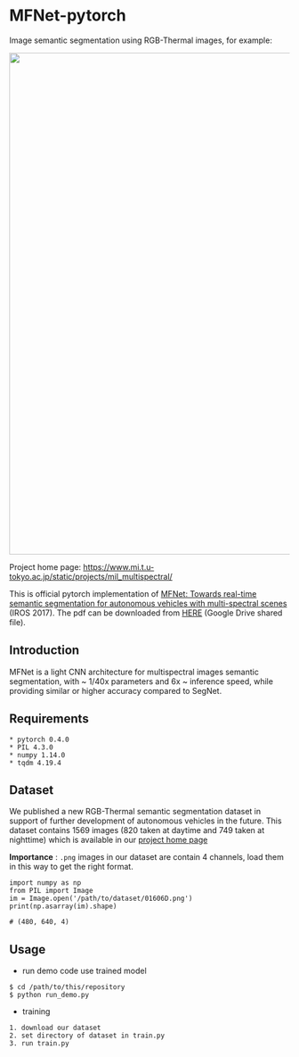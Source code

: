 # MFNet-pytorch

Image semantic segmentation using RGB-Thermal images, for example:

<img src="sample.png" width="900px"/>

Project home page: https://www.mi.t.u-tokyo.ac.jp/static/projects/mil_multispectral/

This is official pytorch implementation of [MFNet: Towards real-time semantic segmentation for autonomous vehicles with multi-spectral scenes](https://ieeexplore.ieee.org/document/8206396/) (IROS 2017). The pdf can be downloaded from [HERE](https://drive.google.com/file/d/1vxMh63QpdxPnG3jhzpQU0fb-2XOzHR-Z/view?usp=sharing) (Google Drive shared file). 

## Introduction

MFNet is a light CNN architecture for multispectral images semantic segmentation, with ~ 1/40x parameters and 6x ~ inference speed, while providing similar or higher accuracy compared to SegNet.

## Requirements

```
* pytorch 0.4.0
* PIL 4.3.0
* numpy 1.14.0
* tqdm 4.19.4
```
## Dataset

We published a new RGB-Thermal semantic segmentation dataset in support of further development of autonomous vehicles in the future. This dataset contains 1569 images (820 taken at daytime and 749 taken at nighttime) which is available in our [project home page](https://www.mi.t.u-tokyo.ac.jp/static/projects/mil_multispectral/)

**Importance** : `.png` images in our dataset are contain 4 channels, load them in this way to get the right format.

```
import numpy as np
from PIL import Image
im = Image.open('/path/to/dataset/01606D.png')
print(np.asarray(im).shape)

# (480, 640, 4)
```

## Usage

* run demo code use trained model
```
$ cd /path/to/this/repository
$ python run_demo.py
```

* training
```
1. download our dataset
2. set directory of dataset in train.py
3. run train.py
```
